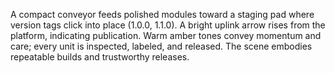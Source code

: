 A compact conveyor feeds polished modules toward a staging pad where version tags click into place (1.0.0, 1.1.0). A bright uplink arrow rises from the platform, indicating publication. Warm amber tones convey momentum and care; every unit is inspected, labeled, and released. The scene embodies repeatable builds and trustworthy releases.
